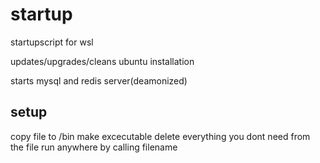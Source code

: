 # startup
startupscript for wsl

updates/upgrades/cleans ubuntu installation 

starts mysql and redis server(deamonized)

## setup

copy file to /bin
make excecutable
delete everything you dont need from the file
run anywhere by calling filename
